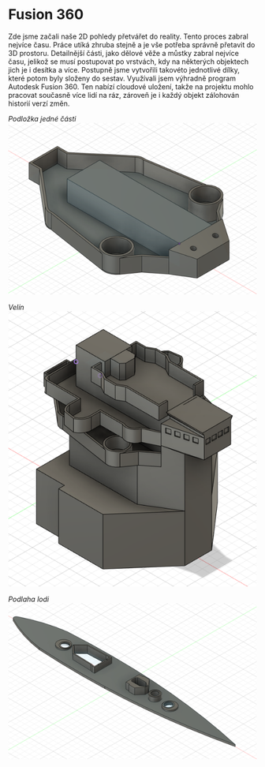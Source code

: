 # Fusion 360

Zde jsme začali naše 2D pohledy přetvářet do reality. Tento proces zabral nejvíce času. Práce utíká zhruba stejně a je vše potřeba správně přetavit do 3D prostoru. 
Detailnější části, jako dělové věže a můstky zabral nejvíce času, jelikož se musí postupovat po vrstvách, kdy na některých objektech jich je i desítka a více.
Postupně jsme vytvořili takovéto jednotlivé dílky, které potom byly složeny do sestav. Využívali jsem výhradně program Autodesk Fusion 360. Ten nabízí cloudové uložení, takže na projektu mohlo pracovat současně více lidí na ráz, zároveň je i každý objekt zálohován historií verzí změn.

*Podložka jedné části*
![Část 1](../public/george/cast1.png)

*Velín*
![Část 2](../public/george/cast2.png)

*Podlaha lodi*
![Podlaha lodi](../public/george/podlozka.png)
